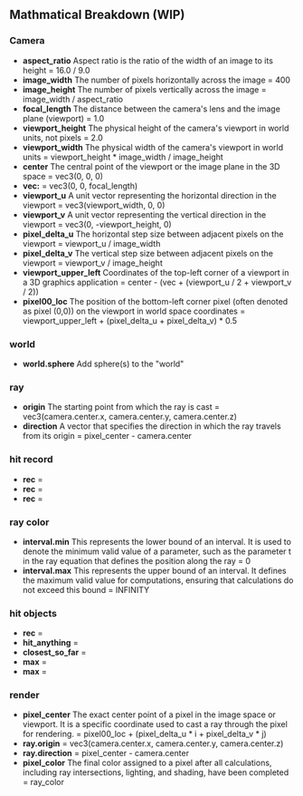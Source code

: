 ## Mathmatical Breakdown (WIP)

### Camera
- **aspect_ratio** Aspect ratio is the ratio of the width of an image to its height
= 16.0 / 9.0
- **image_width** The number of pixels horizontally across the image
= 400
- **image_height** The number of pixels vertically across the image
= image_width / aspect_ratio
- **focal_length** The distance between the camera's lens and the image plane (viewport)
= 1.0
- **viewport_height** The physical height of the camera's viewport in world units, not pixels
= 2.0
- **viewport_width** The physical width of the camera's viewport in world units
= viewport_height * image_width / image_height
- **center** The central point of the viewport or the image plane in the 3D space
= vec3(0, 0, 0)
- **vec:**
= vec3(0, 0, focal_length)
- **viewport_u** A unit vector representing the horizontal direction in the viewport
= vec3(viewport_width, 0, 0)
- **viewport_v** A unit vector representing the vertical direction in the viewport
= vec3(0, -viewport_height, 0)
- **pixel_delta_u** The horizontal step size between adjacent pixels on the viewport
= viewport_u / image_width
- **pixel_delta_v** The vertical step size between adjacent pixels on the viewport
= viewport_v / image_height
- **viewport_upper_left** Coordinates of the top-left corner of a viewport in a 3D graphics application
= center - (vec + (viewport_u / 2 + viewport_v / 2))
- **pixel00_loc** The position of the bottom-left corner pixel (often denoted as pixel (0,0)) on the viewport in world space coordinates
= viewport_upper_left + (pixel_delta_u + pixel_delta_v) * 0.5

### world
- **world.sphere** Add sphere(s) to the "world"

### ray
- **origin** The starting point from which the ray is cast
= vec3(camera.center.x, camera.center.y, camera.center.z)
- **direction** A vector that specifies the direction in which the ray travels from its origin
= pixel_center - camera.center

### hit record
- **rec** 
= 
- **rec** 
= 
- **rec** 
= 

### ray color
- **interval.min** This represents the lower bound of an interval. It is used to denote the minimum valid value of a parameter, such as the parameter t in the ray equation that defines the position along the ray
= 0
- **interval.max** This represents the upper bound of an interval. It defines the maximum valid value for computations, ensuring that calculations do not exceed this bound
= INFINITY

### hit objects
- **rec** 
= 
- **hit_anything** 
= 
- **closest_so_far** 
= 
- **max** 
= 
- **max** 
= 

### render
- **pixel_center** The exact center point of a pixel in the image space or viewport. It is a specific coordinate used to cast a ray through the pixel for rendering.
= pixel00_loc + (pixel_delta_u * i + pixel_delta_v * j)
- **ray.origin**
= vec3(camera.center.x, camera.center.y, camera.center.z)
- **ray.direction** 
= pixel_center - camera.center
- **pixel_color** The final color assigned to a pixel after all calculations, including ray intersections, lighting, and shading, have been completed
= ray_color